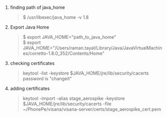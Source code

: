 1. finding path of java_home 
    > $ /usr/libexec/java_home -v 1.8

2. Export Java Home
    > $ export JAVA_HOME="path_to_java_home" \
    > $ export JAVA_HOME="/Users/raman.tayal/Library/Java/JavaVirtualMachines/corretto-1.8.0_352/Contents/Home"

3. checking certificates 
    > keytool -list -keystore $JAVA_HOME/jre/lib/security/cacerts
    password is "changeit"

4. adding certificates 
    > keytool -import -alias stage_aerospike -keystore $JAVA_HOME/jre/lib/security/cacerts -file ~/PhonePe/visana/visana-server/certs/stage_aerospike_cert.pem
